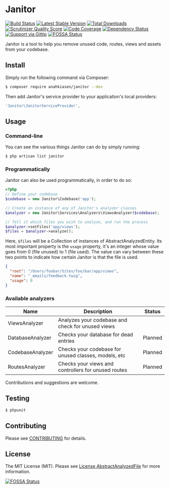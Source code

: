 # Janitor

[![Build Status](http://img.shields.io/travis/Anahkiasen/janitor.svg?style=flat)](https://travis-ci.org/Anahkiasen/janitor)
[![Latest Stable Version](http://img.shields.io/packagist/v/anahkiasen/janitor.svg?style=flat)](https://packagist.org/packages/anahkiasen/janitor)
[![Total Downloads](http://img.shields.io/packagist/dt/anahkiasen/janitor.svg?style=flat)](https://packagist.org/packages/anahkiasen/janitor)
[![Scrutinizer Quality Score](http://img.shields.io/scrutinizer/g/Anahkiasen/janitor.svg?style=flat)](https://scrutinizer-ci.com/g/Anahkiasen/janitor/)
[![Code Coverage](http://img.shields.io/scrutinizer/coverage/g/Anahkiasen/janitor.svg?style=flat)](https://scrutinizer-ci.com/g/Anahkiasen/janitor/)
[![Dependency Status](https://www.versioneye.com/user/projects/5480ddb78674a4feca00031a/badge.svg?style=flat)](https://www.versioneye.com/user/projects/5480ddb78674a4feca00031a)
[![Support via Gittip](http://img.shields.io/gittip/Anahkiasen.svg?style=flat)](https://www.gittip.com/Anahkiasen/)
[![FOSSA Status](https://app.fossa.io/api/projects/git%2Bgithub.com%2Fsemencov%2Fjanitor.svg?type=shield)](https://app.fossa.io/projects/git%2Bgithub.com%2Fsemencov%2Fjanitor?ref=badge_shield)

Janitor is a tool to help you remove unused code, routes, views and assets from your codebase.

## Install

Simply run the following command via Composer:

```bash
$ composer require anahkiasen/janitor --dev
```

Then add Janitor's service provider to your application's local providers:

```php
'Janitor\JanitorServiceProvider',
```

## Usage

### Command-line

You can see the various things Janitor can do by simply running:

```bash
$ php artisan list janitor
```

### Programmatically

Janitor can also be used programmatically, in order to do so:

```php
<?php
// Define your codebase
$codebase = new Janitor\Codebase('app');

// Create an instance of any of Janitor's analyzer classes
$analyzer = new Janitor\Services\Analyzers\ViewsAnalyzer($codebase);

// Tell it which files you wish to analyze, and run the process
$analyzer->setFiles('app/views');
$files = $analyzer->analyze();
```

Here, `$files` will be a Collection of instances of AbstractAnalyzedEntity.
Its most important property is the `usage` property, it's an integer whose value goes from 0 (file unused) to 1 (file used). The value can vary between these two points to indicate how certain Janitor is that the file is used.

```json
{
  "root": "/Users/foobar/Sites/foo/bar/app/views",
  "name": "_emails/feedback.twig",
  "usage": 0
}
```

### Available analyzers

| Name             | Description                                          | Status  |
| ---              | ---                                                  | ---     |
| ViewsAnalyzer    | Analyzes your codebase and check for unused views    |         |
| DatabaseAnalyzer | Checks your database for dead entries                | Planned |
| CodebaseAnalyzer | Checks your codebase for unused classes, models, etc | Planned |
| RoutesAnalyzer   | Checks your views and controllers for unused routes  | Planned |

Contributions and suggestions are welcome.

## Testing

``` bash
$ phpunit
```

## Contributing

Please see [CONTRIBUTING](https://github.com/thephpleague/:package_name/blob/master/CONTRIBUTING.md) for details.

## License

The MIT License (MIT). Please see [License AbstractAnalyzedFile](LICENSE.md) for more information.


[![FOSSA Status](https://app.fossa.io/api/projects/git%2Bgithub.com%2Fsemencov%2Fjanitor.svg?type=large)](https://app.fossa.io/projects/git%2Bgithub.com%2Fsemencov%2Fjanitor?ref=badge_large)